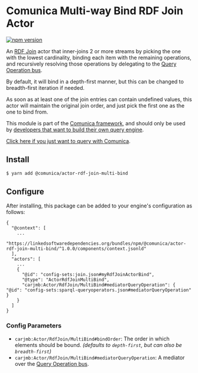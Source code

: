 # Comunica Multi-way Bind RDF Join Actor

[![npm version](https://badge.fury.io/js/%40comunica%2Factor-rdf-join-multi-bind.svg)](https://www.npmjs.com/package/@comunica/actor-rdf-join-multi-bind)

An [RDF Join](https://github.com/comunica/comunica/tree/master/packages/bus-rdf-join) actor that inner-joins 2 or more streams
by picking the one with the lowest cardinality,
binding each item with the remaining operations,
and recursively resolving those operations by delegating to the [Query Operation bus](https://github.com/comunica/comunica/tree/master/packages/bus-query-operation).

By default, it will bind in a depth-first manner, but this can be changed to breadth-first iteration if needed.

As soon as at least one of the join entries can contain undefined values,
this actor will maintain the original join order,
and just pick the first one as the one to bind from.

This module is part of the [Comunica framework](https://github.com/comunica/comunica),
and should only be used by [developers that want to build their own query engine](https://comunica.dev/docs/modify/).

[Click here if you just want to query with Comunica](https://comunica.dev/docs/query/).

## Install

```bash
$ yarn add @comunica/actor-rdf-join-multi-bind
```

## Configure

After installing, this package can be added to your engine's configuration as follows:
```text
{
  "@context": [
    ...
    "https://linkedsoftwaredependencies.org/bundles/npm/@comunica/actor-rdf-join-multi-bind/^1.0.0/components/context.jsonld"  
  ],
  "actors": [
    ...
    {
      "@id": "config-sets:join.json#myRdfJoinActorBind",
      "@type": "ActorRdfJoinMultiBind",
      "carjmb:Actor/RdfJoin/MultiBind#mediatorQueryOperation": { "@id": "config-sets:sparql-queryoperators.json#mediatorQueryOperation" }
    }
  ]
}
```

### Config Parameters

* `carjmb:Actor/RdfJoin/MultiBind#bindOrder`: The order in which elements should be bound. _(defaults to `depth-first`, but can also be `breadth-first`)_
* `carjmb:Actor/RdfJoin/MultiBind#mediatorQueryOperation`: A mediator over the [Query Operation bus](https://github.com/comunica/comunica/tree/master/packages/bus-query-operation).
